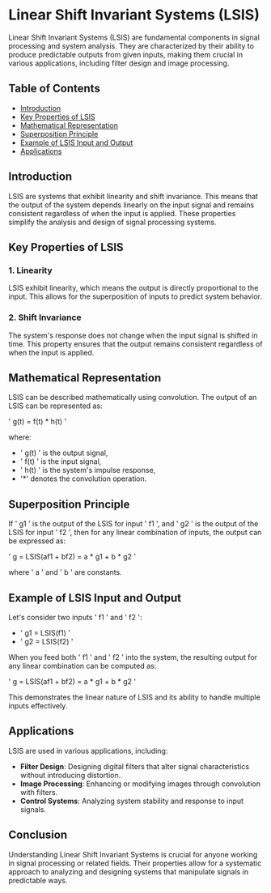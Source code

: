 # Linear Shift Invariant Systems (LSIS)

Linear Shift Invariant Systems (LSIS) are fundamental components in signal processing and system analysis. They are characterized by their ability to produce predictable outputs from given inputs, making them crucial in various applications, including filter design and image processing.

## Table of Contents

- [Introduction](#introduction)
- [Key Properties of LSIS](#key-properties-of-lsis)
- [Mathematical Representation](#mathematical-representation)
- [Superposition Principle](#superposition-principle)
- [Example of LSIS Input and Output](#example-of-lsis-input-and-output)
- [Applications](#applications)

## Introduction

LSIS are systems that exhibit linearity and shift invariance. This means that the output of the system depends linearly on the input signal and remains consistent regardless of when the input is applied. These properties simplify the analysis and design of signal processing systems.

## Key Properties of LSIS

### 1. Linearity
LSIS exhibit linearity, which means the output is directly proportional to the input. This allows for the superposition of inputs to predict system behavior.

### 2. Shift Invariance
The system's response does not change when the input signal is shifted in time. This property ensures that the output remains consistent regardless of when the input is applied.

## Mathematical Representation

LSIS can be described mathematically using convolution. The output of an LSIS can be represented as:

' g(t) = f(t) * h(t) '

where:
- ' g(t) ' is the output signal,
- ' f(t) ' is the input signal,
- ' h(t) ' is the system's impulse response,
- '*' denotes the convolution operation.

## Superposition Principle

If ' g1 ' is the output of the LSIS for input ' f1 ', and ' g2 ' is the output of the LSIS for input ' f2 ', then for any linear combination of inputs, the output can be expressed as:

' g = LSIS(af1 + bf2) = a * g1 + b * g2 '

where ' a ' and ' b ' are constants.

## Example of LSIS Input and Output

Let's consider two inputs ' f1 ' and ' f2 ':

- ' g1 = LSIS(f1) '
- ' g2 = LSIS(f2) '

When you feed both ' f1 ' and ' f2 ' into the system, the resulting output for any linear combination can be computed as:

' g = LSIS(af1 + bf2) = a * g1 + b * g2 '

This demonstrates the linear nature of LSIS and its ability to handle multiple inputs effectively.

## Applications

LSIS are used in various applications, including:
- **Filter Design**: Designing digital filters that alter signal characteristics without introducing distortion.
- **Image Processing**: Enhancing or modifying images through convolution with filters.
- **Control Systems**: Analyzing system stability and response to input signals.

## Conclusion

Understanding Linear Shift Invariant Systems is crucial for anyone working in signal processing or related fields. Their properties allow for a systematic approach to analyzing and designing systems that manipulate signals in predictable ways.